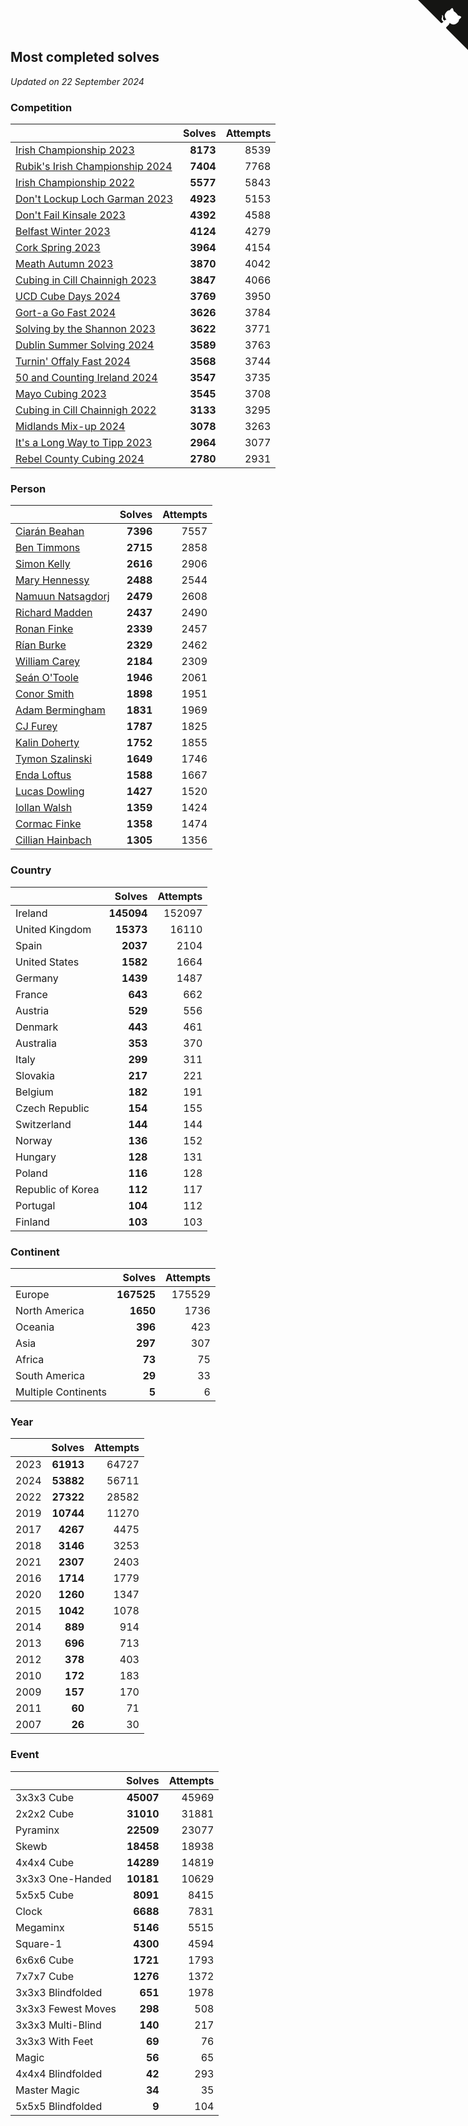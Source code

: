 ## Most completed solves

*Updated on 22 September 2024*


### Competition

|  | Solves | Attempts |
| :--- | ---: | ---: |
| [Irish Championship 2023](https://www.worldcubeassociation.org/competitions/IrishChampionship2023) | **8173** | 8539 |
| [Rubik's Irish Championship 2024](https://www.worldcubeassociation.org/competitions/RubiksIrishChampionship2024) | **7404** | 7768 |
| [Irish Championship 2022](https://www.worldcubeassociation.org/competitions/IrishChampionship2022) | **5577** | 5843 |
| [Don't Lockup Loch Garman 2023](https://www.worldcubeassociation.org/competitions/DontLockupLochGarman2023) | **4923** | 5153 |
| [Don't Fail Kinsale 2023](https://www.worldcubeassociation.org/competitions/DontFailKinsale2023) | **4392** | 4588 |
| [Belfast Winter 2023](https://www.worldcubeassociation.org/competitions/BelfastWinter2023) | **4124** | 4279 |
| [Cork Spring 2023](https://www.worldcubeassociation.org/competitions/CorkSpring2023) | **3964** | 4154 |
| [Meath Autumn 2023](https://www.worldcubeassociation.org/competitions/MeathAutumn2023) | **3870** | 4042 |
| [Cubing in Cill Chainnigh 2023](https://www.worldcubeassociation.org/competitions/CubinginCillChainnigh2023) | **3847** | 4066 |
| [UCD Cube Days 2024](https://www.worldcubeassociation.org/competitions/UCDCubeDays2024) | **3769** | 3950 |
| [Gort-a Go Fast 2024](https://www.worldcubeassociation.org/competitions/GortaGoFast2024) | **3626** | 3784 |
| [Solving by the Shannon 2023](https://www.worldcubeassociation.org/competitions/SolvingbytheShannon2023) | **3622** | 3771 |
| [Dublin Summer Solving 2024](https://www.worldcubeassociation.org/competitions/DublinSummerSolving2024) | **3589** | 3763 |
| [Turnin' Offaly Fast 2024](https://www.worldcubeassociation.org/competitions/TurninOffalyFast2024) | **3568** | 3744 |
| [50 and Counting Ireland 2024](https://www.worldcubeassociation.org/competitions/50andCountingIreland2024) | **3547** | 3735 |
| [Mayo Cubing 2023](https://www.worldcubeassociation.org/competitions/MayoCubing2023) | **3545** | 3708 |
| [Cubing in Cill Chainnigh 2022](https://www.worldcubeassociation.org/competitions/CubinginCillChainnigh2022) | **3133** | 3295 |
| [Midlands Mix-up 2024](https://www.worldcubeassociation.org/competitions/MidlandsMixup2024) | **3078** | 3263 |
| [It's a Long Way to Tipp 2023](https://www.worldcubeassociation.org/competitions/ItsaLongWaytoTipperary2023) | **2964** | 3077 |
| [Rebel County Cubing 2024](https://www.worldcubeassociation.org/competitions/RebelCountyCubing2024) | **2780** | 2931 |

### Person

|  | Solves | Attempts |
| :--- | ---: | ---: |
| [Ciarán Beahan](https://www.worldcubeassociation.org/persons/2012BEAH01) | **7396** | 7557 |
| [Ben Timmons](https://www.worldcubeassociation.org/persons/2017TIMM01) | **2715** | 2858 |
| [Simon Kelly](https://www.worldcubeassociation.org/persons/2017KELL08) | **2616** | 2906 |
| [Mary Hennessy](https://www.worldcubeassociation.org/persons/2015HENN02) | **2488** | 2544 |
| [Namuun Natsagdorj](https://www.worldcubeassociation.org/persons/2019NATS02) | **2479** | 2608 |
| [Richard Madden](https://www.worldcubeassociation.org/persons/2017MADD04) | **2437** | 2490 |
| [Ronan Finke](https://www.worldcubeassociation.org/persons/2021FINK02) | **2339** | 2457 |
| [Rían Burke](https://www.worldcubeassociation.org/persons/2019BURK05) | **2329** | 2462 |
| [William Carey](https://www.worldcubeassociation.org/persons/2019CARE02) | **2184** | 2309 |
| [Seán O'Toole](https://www.worldcubeassociation.org/persons/2017OTOO03) | **1946** | 2061 |
| [Conor Smith](https://www.worldcubeassociation.org/persons/2018SMIT37) | **1898** | 1951 |
| [Adam Bermingham](https://www.worldcubeassociation.org/persons/2020BERM02) | **1831** | 1969 |
| [CJ Furey](https://www.worldcubeassociation.org/persons/2022FURE01) | **1787** | 1825 |
| [Kalin Doherty](https://www.worldcubeassociation.org/persons/2021DOHE02) | **1752** | 1855 |
| [Tymon Szalinski](https://www.worldcubeassociation.org/persons/2021SZAL01) | **1649** | 1746 |
| [Enda Loftus](https://www.worldcubeassociation.org/persons/2021LOFT01) | **1588** | 1667 |
| [Lucas Dowling](https://www.worldcubeassociation.org/persons/2023DOWL01) | **1427** | 1520 |
| [Iollan Walsh](https://www.worldcubeassociation.org/persons/2021WALS03) | **1359** | 1424 |
| [Cormac Finke](https://www.worldcubeassociation.org/persons/2021FINK01) | **1358** | 1474 |
| [Cillian Hainbach](https://www.worldcubeassociation.org/persons/2022HAIN04) | **1305** | 1356 |

### Country

|  | Solves | Attempts |
| :--- | ---: | ---: |
| Ireland | **145094** | 152097 |
| United Kingdom | **15373** | 16110 |
| Spain | **2037** | 2104 |
| United States | **1582** | 1664 |
| Germany | **1439** | 1487 |
| France | **643** | 662 |
| Austria | **529** | 556 |
| Denmark | **443** | 461 |
| Australia | **353** | 370 |
| Italy | **299** | 311 |
| Slovakia | **217** | 221 |
| Belgium | **182** | 191 |
| Czech Republic | **154** | 155 |
| Switzerland | **144** | 144 |
| Norway | **136** | 152 |
| Hungary | **128** | 131 |
| Poland | **116** | 128 |
| Republic of Korea | **112** | 117 |
| Portugal | **104** | 112 |
| Finland | **103** | 103 |

### Continent

|  | Solves | Attempts |
| :--- | ---: | ---: |
| Europe | **167525** | 175529 |
| North America | **1650** | 1736 |
| Oceania | **396** | 423 |
| Asia | **297** | 307 |
| Africa | **73** | 75 |
| South America | **29** | 33 |
| Multiple Continents | **5** | 6 |

### Year

|  | Solves | Attempts |
| :--- | ---: | ---: |
| 2023 | **61913** | 64727 |
| 2024 | **53882** | 56711 |
| 2022 | **27322** | 28582 |
| 2019 | **10744** | 11270 |
| 2017 | **4267** | 4475 |
| 2018 | **3146** | 3253 |
| 2021 | **2307** | 2403 |
| 2016 | **1714** | 1779 |
| 2020 | **1260** | 1347 |
| 2015 | **1042** | 1078 |
| 2014 | **889** | 914 |
| 2013 | **696** | 713 |
| 2012 | **378** | 403 |
| 2010 | **172** | 183 |
| 2009 | **157** | 170 |
| 2011 | **60** | 71 |
| 2007 | **26** | 30 |

### Event

|  | Solves | Attempts |
| :--- | ---: | ---: |
| 3x3x3 Cube | **45007** | 45969 |
| 2x2x2 Cube | **31010** | 31881 |
| Pyraminx | **22509** | 23077 |
| Skewb | **18458** | 18938 |
| 4x4x4 Cube | **14289** | 14819 |
| 3x3x3 One-Handed | **10181** | 10629 |
| 5x5x5 Cube | **8091** | 8415 |
| Clock | **6688** | 7831 |
| Megaminx | **5146** | 5515 |
| Square-1 | **4300** | 4594 |
| 6x6x6 Cube | **1721** | 1793 |
| 7x7x7 Cube | **1276** | 1372 |
| 3x3x3 Blindfolded | **651** | 1978 |
| 3x3x3 Fewest Moves | **298** | 508 |
| 3x3x3 Multi-Blind | **140** | 217 |
| 3x3x3 With Feet | **69** | 76 |
| Magic | **56** | 65 |
| 4x4x4 Blindfolded | **42** | 293 |
| Master Magic | **34** | 35 |
| 5x5x5 Blindfolded | **9** | 104 |


<a href="https://github.com/simonkellly/wca_statistics_ireland" class="github-corner" aria-label="View source on Github"><svg width="80" height="80" viewBox="0 0 250 250" style="fill:#151513; color:#fff; position: absolute; top: 0; border: 0; right: 0;" aria-hidden="true"><path d="M0,0 L115,115 L130,115 L142,142 L250,250 L250,0 Z"></path><path d="M128.3,109.0 C113.8,99.7 119.0,89.6 119.0,89.6 C122.0,82.7 120.5,78.6 120.5,78.6 C119.2,72.0 123.4,76.3 123.4,76.3 C127.3,80.9 125.5,87.3 125.5,87.3 C122.9,97.6 130.6,101.9 134.4,103.2" fill="currentColor" style="transform-origin: 130px 106px;" class="octo-arm"></path><path d="M115.0,115.0 C114.9,115.1 118.7,116.5 119.8,115.4 L133.7,101.6 C136.9,99.2 139.9,98.4 142.2,98.6 C133.8,88.0 127.5,74.4 143.8,58.0 C148.5,53.4 154.0,51.2 159.7,51.0 C160.3,49.4 163.2,43.6 171.4,40.1 C171.4,40.1 176.1,42.5 178.8,56.2 C183.1,58.6 187.2,61.8 190.9,65.4 C194.5,69.0 197.7,73.2 200.1,77.6 C213.8,80.2 216.3,84.9 216.3,84.9 C212.7,93.1 206.9,96.0 205.4,96.6 C205.1,102.4 203.0,107.8 198.3,112.5 C181.9,128.9 168.3,122.5 157.7,114.1 C157.9,116.9 156.7,120.9 152.7,124.9 L141.0,136.5 C139.8,137.7 141.6,141.9 141.8,141.8 Z" fill="currentColor" class="octo-body"></path></svg></a><style>.github-corner:hover .octo-arm{animation:octocat-wave 560ms ease-in-out}@keyframes octocat-wave{0%,100%{transform:rotate(0)}20%,60%{transform:rotate(-25deg)}40%,80%{transform:rotate(10deg)}}@media (max-width:500px){.github-corner:hover .octo-arm{animation:none}.github-corner .octo-arm{animation:octocat-wave 560ms ease-in-out}}</style>
